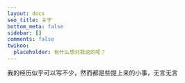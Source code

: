 ```yaml
---
layout: docs
seo_title: 关于
bottom_meta: false
sidebar: []
comments: false
twikoo:
  placeholder: 有什么想对我说的呢？
---
```


我的经历似乎可以写不少，然而都是些提上来的小事，无言无言
